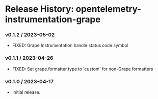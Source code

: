 # Release History: opentelemetry-instrumentation-grape

### v0.1.2 / 2023-05-02

* FIXED: Grape Instrumentation handle status code symbol 

### v0.1.1 / 2023-04-26

* FIXED: Set grape.formatter.type to 'custom' for non-Grape formatters

### v0.1.0 / 2023-04-17

* Initial release.
